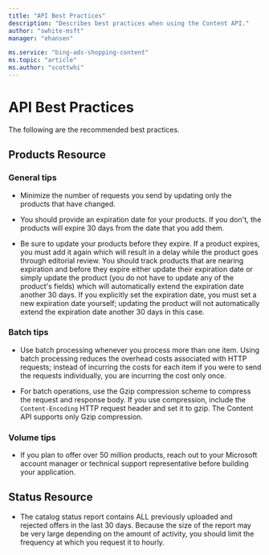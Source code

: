 ```yaml
---
title: "API Best Practices"
description: "Describes best practices when using the Content API."
author: "swhite-msft"
manager: "ehansen"

ms.service: "bing-ads-shopping-content"
ms.topic: "article"
ms.author: "scottwhi"
---
```


# API Best Practices

The following are the recommended best practices.

## Products Resource

### General tips

* Minimize the number of requests you send by updating only the products that have changed.

* You should provide an expiration date for your products. If you don't, the products will expire 30 days from the date that you add them.

* Be sure to update your products before they expire. If a product expires, you must add it again which will result in a delay while the product goes through editorial review. You should track products that are nearing expiration and before they expire either update their expiration date or simply update the product (you do not have to update any of the product's fields) which will automatically extend the expiration date another 30 days. If you explicitly set the expiration date, you must set a new expiration date yourself; updating the product will not automatically extend the expiration date another 30 days in this case. 

### Batch tips

* Use batch processing whenever you process more than one item. Using batch processing reduces the overhead costs associated with HTTP requests; instead of incurring the costs for each item if you were to send the requests individually, you are incurring the cost only once.

* For batch operations, use the Gzip compression scheme to compress the request and response body. If you use compression, include the `Content-Encoding` HTTP request header and set it to gzip. The Content API supports only Gzip compression.

### Volume tips

* If you plan to offer over 50 million products, reach out to your Microsoft account manager or technical support representative before building your application.

## Status Resource

* The catalog status report contains ALL previously uploaded and rejected offers in the last 30 days. Because the size of the report may be very large depending on the amount of activity, you should limit the frequency at which you request it to hourly.
